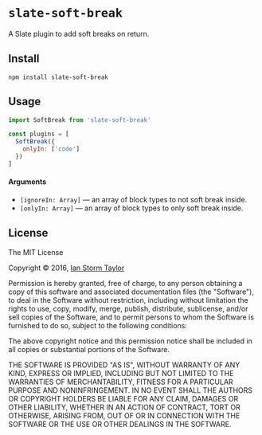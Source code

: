 
# `slate-soft-break`

A Slate plugin to add soft breaks on return.


## Install

```
npm install slate-soft-break
```


## Usage

```js
import SoftBreak from 'slate-soft-break'

const plugins = [
  SoftBreak({
    onlyIn: ['code']
  })
]
```

#### Arguments
- `[ignoreIn: Array]` — an array of block types to not soft break inside.
- `[onlyIn: Array]` — an array of block types to only soft break inside.


## License

The MIT License

Copyright &copy; 2016, [Ian Storm Taylor](https://ianstormtaylor.com)

Permission is hereby granted, free of charge, to any person obtaining a copy of this software and associated documentation files (the "Software"), to deal in the Software without restriction, including without limitation the rights to use, copy, modify, merge, publish, distribute, sublicense, and/or sell copies of the Software, and to permit persons to whom the Software is furnished to do so, subject to the following conditions:

The above copyright notice and this permission notice shall be included in all copies or substantial portions of the Software.

THE SOFTWARE IS PROVIDED "AS IS", WITHOUT WARRANTY OF ANY KIND, EXPRESS OR IMPLIED, INCLUDING BUT NOT LIMITED TO THE WARRANTIES OF MERCHANTABILITY, FITNESS FOR A PARTICULAR PURPOSE AND NONINFRINGEMENT. IN NO EVENT SHALL THE AUTHORS OR COPYRIGHT HOLDERS BE LIABLE FOR ANY CLAIM, DAMAGES OR OTHER LIABILITY, WHETHER IN AN ACTION OF CONTRACT, TORT OR OTHERWISE, ARISING FROM, OUT OF OR IN CONNECTION WITH THE SOFTWARE OR THE USE OR OTHER DEALINGS IN THE SOFTWARE.
